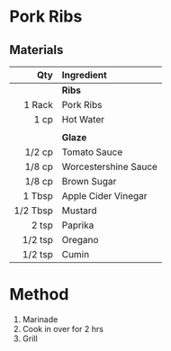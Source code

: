 # Pork Ribs

## Materials

|Qty|Ingredient|
|-:|:-|
||**Ribs**|
|1 Rack|Pork Ribs|
|1 cp|Hot Water|
|||
||**Glaze**|
|1/2 cp|Tomato Sauce|
|1/8 cp|Worcestershine Sauce|
|1/8 cp|Brown Sugar|
|1 Tbsp|Apple Cider Vinegar|
|1/2 Tbsp|Mustard|
|2 tsp|Paprika|
|1/2 tsp|Oregano|
|1/2 tsp|Cumin|

# Method

1. Marinade
2. Cook in over for 2 hrs
3. Grill

